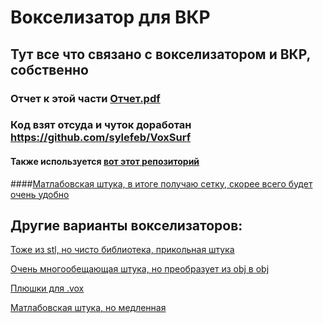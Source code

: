 # Вокселизатор для ВКР
## Тут все что связано с вокселизатором и ВКР, собственно


### Отчет к этой части [Отчет.pdf](https://github.com/ilyalyai/SoderStorage/blob/main/Voxelizer/%D0%9E%D1%82%D1%87%D0%B5%D1%82.pdf)


### Код взят отсуда и чуток доработан https://github.com/sylefeb/VoxSurf
#### Также используется [вот этот репозиторий](https://github.com/sylefeb/LibSL-small/tree/57f6f3a4c97a551b1513f202ff286b04ef586567)

####[Матлабовская штука, в итоге получаю сетку, скорее всего будет очень удобно ](https://www.mathworks.com/matlabcentral/fileexchange/27390-mesh-voxelisation)


## Другие варианты вокселизаторов:

[Тоже из stl, но чисто библиотека, прикольная штука](https://github.com/karimnaaji/voxelizer)

[Очень многообещающая штука, но преобразует из obj в obj](https://github.com/kctess5/voxelizer)

[Плюшки для .vox](https://github.com/jpaver/opengametools)

[Матлабовская штука, но медленная](https://www.mathworks.com/matlabcentral/fileexchange/21044-3d-voxelizer)

